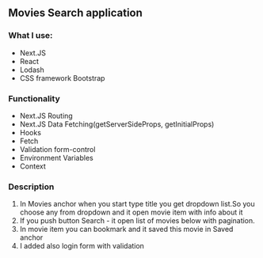 ## Movies Search application
### What I use:

- Next.JS
- React
- Lodash
- CSS framework Bootstrap

### Functionality

- Next.JS Routing
- Next.JS Data Fetching(getServerSideProps, getInitialProps)
- Hooks
- Fetch 
- Validation form-control
- Environment Variables
- Context 

### Description

1. In Movies anchor when you start type title you get dropdown list.So you choose any from dropdown and it open movie item with info about it
2. If you push button Search - it open list of movies below with pagination.
3. In movie item you can bookmark and it saved this movie in Saved anchor
4. I added also login form with validation